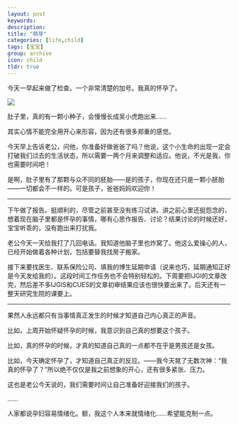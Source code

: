 ```yaml
---
layout: post
keywords: 
description: 
title: "萌芽"
categories: [life,child]
tags: [宝宝]
group: archive
icon: child
tldr: true
---
```


今天一早起来做了检查。一个非常清楚的加号。我真的怀孕了。

<img src="../../../../../image/post/150119.jpg" />

肚子里，真的有一颗小种子，会慢慢长成吴小虎跑出来……

其实心情不能完全用开心来形容，因为还有很多郑重的感觉。

今天早上告诉老公，问他，你准备好做爸爸了吗？他说，这个小生命的出现一定会打破我们过去的生活状态，所以需要一两个月来调整和适应。他说，不光是我，你也需要时间吧！

是啊，肚子里有了那颗与众不同的胚胎——是的孩子，你现在还只是一颗小胚胎——一切都会不一样的。可是孩子，爸爸妈妈欢迎你！

---

下午做了报告。挺顺利的，尽管之前甚至没有练习试讲。讲之前心里还挺怨念的，想着现在脑子里都是怀孕的事情，哪有心思作报告、讨论？结果讨论的时候还好，宝宝听乖的，没有跑出来打扰我。

老公今天一天给我打了几回电话。我知道他脑子里也炸窝了。他这么爱操心的人，已经开始做着各种计划，包括要替我找房子搬家。

接下来要找医生、联系保险公司、填我的博生延期申请（说来也巧，延期通知正好是今天发给我的）。这段时间工作任务也不会特别轻松的。下周要把IJGI的文章改完，然后差不多IJGIS和CUES的文章初审结果应该也很快要出来了。后天还有一整天研究生院的课要上。

---

果然人永远都只有当事情真正发生的时候才知道自己内心真正的声音。

比如，上周开始怀疑怀孕的时候，我意识到自己真的想要这个孩子。

比如，真的怀孕的时候，才真的知道自己真的一点都不在乎是男孩还是女孩。

比如，今天确定怀孕了，才知道自己真正的反应。——我今天晃了无数次神：“我真的怀孕了？”所以绝不仅仅是我之前想象的开心，还有很多紧张、压力。

这也是老公今天说的，我们需要时间让自己准备好迎接我们的孩子。

……

人家都说孕妇容易情绪化。额，我这个人本来就情绪化……希望能克制一点。
